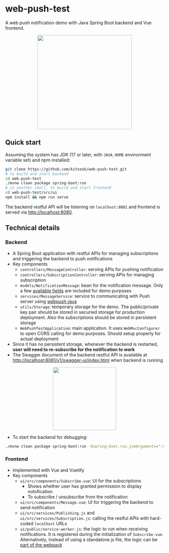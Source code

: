# web-push-test
A web push notification demo with Java Spring Boot backend and Vue frontend.

<p align="center">
  <img src="https://github.com/kitsook/web-push-test/assets/13360325/b59d4af1-fc29-4165-be56-3c01bcc0160f" height="300">
</p>

## Quick start
Assuming the system has JDK (17 or later, with `JAVA_HOME` environment variable set) and npm installed:

```bash
git clone https://github.com/kitsook/web-push-test.git
# to build and start backend
cd web-push-test
./mvnw clean package spring-boot:run
# in another shell, to build and start frontend
cd web-push-test/src/ui
npm install && npm run serve
```
The backend restful API will be listening on `localhost:8081` and frontend is served via [http://localhost:8080](http://localhost.8080).

## Technical details

### Backend
- A Spring Boot application with restful APIs for managing subscriptions and triggering the backend to push notifications
- Key components
  - `controllers/MessageController`: serving APIs for pushing notification
  - `controllers/SubscriptionController`: serving APIs for managing subscription
  - `models/NotificationMessage`: bean for the notification message. Only a few [available fields](https://developer.mozilla.org/en-US/docs/Web/API/ServiceWorkerRegistration/showNotification) are included for demo purposes
  - `services/MessageService`: service to communicating with Push server using [webpush-java](https://github.com/web-push-libs/webpush-java)
  - `utils/Storage`: temporary storage for the demo. The public/private key pair should be stored in securied storage for production deployment. Also the subscriptions should be stored in persistent storage
  - `WebPushTestApplication`: main application. It uses `WebMvcConfigurer` to open CORS calling for demo purposes. Should setup properly for actual deployment
- Since it has no persistent storage, whenever the backend is restarted, **user will need to re-subscribe for the notification to work**
- The Swagger document of the backend restful API is available at [http://localhost:8081/v1/swagger-ui/index.html](http://localhost:8081/v1/swagger-ui/index.html) when backend is running

<p align="center">
<img src="https://github.com/kitsook/web-push-test/assets/13360325/b478aaec-7be4-491a-b3f8-44f8ed8dfab9" height="200">
</p>

- To start the backend for debugging:
```bash
./mvnw clean package spring-boot:run -Dspring-boot.run.jvmArguments="-Xdebug -Xrunjdwp:transport=dt_socket,server=y,suspend=n,address=5005"
```

### Frontend
- Implemented with Vue and Vuetify
- Key components
  - `ui/src/components/Subscribe.vue`: UI for the subscriptions
    - Shows whether user has granted permission to display notofication
    - To subscribe / unsubscribe from the notification
  - `ui/src/components/Message.vue`: UI for triggering the backend to send notification
  - `ui/src/services/Publishing.js` and `ui/src/services/Subscription.js`: calling the restful APIs with hard-coded `localhost` URLs
  - `ui/public/service-worker.js`: the logic to run when receiving notifications. It is registered during the initialization of `Subscribe.vue`. Alternatively, instead of using a standalone js file, the logic can be [part of the webpack](https://github.com/web-push-libs/webpush-java/wiki/Usage-Example#webpack)
